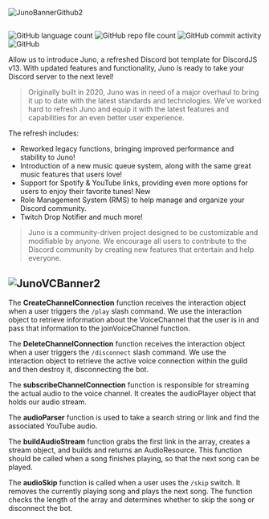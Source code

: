 ![JunoBannerGithub2](https://user-images.githubusercontent.com/42158489/230739410-7d1a9c55-a193-4647-8f5d-15a92e6ba4cc.png)
##
![GitHub language count](https://img.shields.io/github/languages/count/pykestrel/juno.v2?color=33E9E0)
![GitHub repo file count](https://img.shields.io/github/directory-file-count/pykestrel/juno.v2?color=33E9E0)
![GitHub commit activity](https://img.shields.io/github/commit-activity/w/pykestrel/juno.v2?color=33E9E0)
![GitHub](https://img.shields.io/github/license/pykestrel/juno.v2?color=33E9E0)

 Allow us to introduce Juno, a refreshed Discord bot template for DiscordJS v13. With updated features and functionality, Juno is ready to take your Discord server to the next level!
 > Originally built in 2020, Juno was in need of a major overhaul to bring it up to date with the latest standards and technologies. We've worked hard to refresh Juno and equip it with the latest features and capabilities for an even better user experience.
 
The refresh includes:

- Reworked legacy functions, bringing improved performance and stability to Juno!
- Introduction of a new music queue system, along with the same great music features that users love!
- Support for Spotify & YouTube links, providing even more options for users to enjoy their favorite tunes! New
- Role Management System (RMS) to help manage and organize your Discord community.
- Twitch Drop Notifier and much more!

> Juno is a community-driven project designed to be customizable and modifiable by anyone. We encourage all users to contribute to the Discord community by creating new features that entertain and help everyone.

## ![JunoVCBanner2](https://user-images.githubusercontent.com/42158489/230748562-3838948f-bb3f-43b7-98eb-fffeb251000d.png)
The **CreateChannelConnection** function receives the interaction object when a user triggers the `/play` slash command. We use the interaction object to retrieve information about the VoiceChannel that the user is in and pass that information to the joinVoiceChannel function.

The **DeleteChannelConnection** function receives the interaction object when a user triggers the `/disconnect` slash command. We use the interaction object to retrieve the active voice connection within the guild and then destroy it, disconnecting the bot.

The **subscribeChannelConnection** function is responsible for streaming the actual audio to the voice channel. It creates the audioPlayer object that holds our audio stream.

The **audioParser** function is used to take a search string or link and find the associated YouTube audio.

The **buildAudioStream** function grabs the first link in the array, creates a stream object, and builds and returns an AudioResource. This function should be called when a song finishes playing, so that the next song can be played.

The **audioSkip** function is called when a user uses the `/skip` switch. It removes the currently playing song and plays the next song. The function checks the length of the array and determines whether to skip the song or disconnect the bot.
